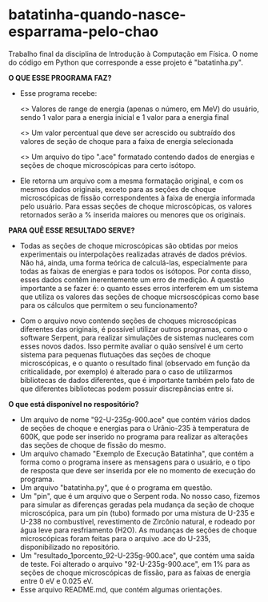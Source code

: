# batatinha-quando-nasce-esparrama-pelo-chao

Trabalho final da disciplina de Introdução à Computação em Física.
O nome do código em Python que corresponde a esse projeto é "batatinha.py".


**O QUE ESSE PROGRAMA FAZ?**

*   Esse programa recebe:

      <> Valores de range de energia (apenas o número, em MeV) do usuário, sendo 1 valor para a energia inicial e 1 valor para a energia final
      
      <> Um valor percentual que deve ser acrescido ou subtraído dos valores de seção de choque para a faixa de energia selecionada
      
      <> Um arquivo do tipo ".ace" formatado contendo dados de energias e seções de choque microscópicas para certo isótopo.

*   Ele retorna um arquivo com a mesma formatação original, e com os mesmos dados originais, exceto para as seções de choque microscópicas de fissão correspondentes à faixa de energia informada pelo usuário. Para essas seções de choque microscópicas, os valores retornados serão a % inserida maiores ou menores que os originais.


**PARA QUÊ ESSE RESULTADO SERVE?**

*    Todas as seções de choque microscópicas são obtidas por meios experimentais ou interpolações realizadas através de dados prévios. Não há, ainda, uma forma teórica de calculá-las, especialmente para todas as faixas de energias e para todos os isótopos. Por conta disso, esses dados contêm inerentemente um erro de medição. A questão importante a se fazer é: o quanto esses erros interferem em um sistema que utiliza os valores das seções de choque micrsoscópicas como base para os cálculos que permitem o seu funcionamento?

*    Com o arquivo novo contendo seções de choques microscópicas diferentes das originais, é possível utilizar outros programas, como o software Serpent, para realizar simulações de sistemas nucleares com esses novos dados. Isso permite avaliar o quão sensível é um certo sistema para pequenas flutuações das seções de choque microscópicas, e o quanto o resultado final (observado em função da criticalidade, por exemplo) é alterado para o caso de utilizarmos bibliotecas de dados diferentes, que é importante também pelo fato de que diferentes bibliotecas podem possuir discrepâncias entre si.


**O que está disponível no respositório?**

*    Um arquivo de nome "92-U-235g-900.ace" que contém vários dados de seções de choque e energias para o Urânio-235 à temperatura de 600K, que pode ser inserido no programa para realizar as alterações das seções de choque de fissão do mesmo.
*    Um arquivo chamado "Exemplo de Execução Batatinha", que contém a forma como o programa insere as mensagens para o usuário, e o tipo de resposta que deve ser inserida por ele no momento de execução do programa.
*    Um arquivo "batatinha.py", que é o programa em questão.
*    Um "pin", que é um arquivo que o Serpent roda. No nosso caso, fizemos para simular as diferenças geradas pela mudança da seção de choque microscópica, para um pin (tubo) formado por uma mistura de U-235 e U-238 no combustível, revestimento de Zircônio natural, e rodeado por água leve para resfriamento (H2O). As mudanças de seções de choque microscópicas foram feitas para o arquivo .ace do U-235, disponibilizado no repositório. 
*    Um "resultado_1porcento_92-U-235g-900.ace", que contém uma saída de teste. Foi alterado o arquivo "92-U-235g-900.ace", em 1% para as seções de choque microscópicas de fissão, para as faixas de energia entre 0 eV e 0.025 eV.
*    Esse arquivo README.md, que contém algumas orientações.

